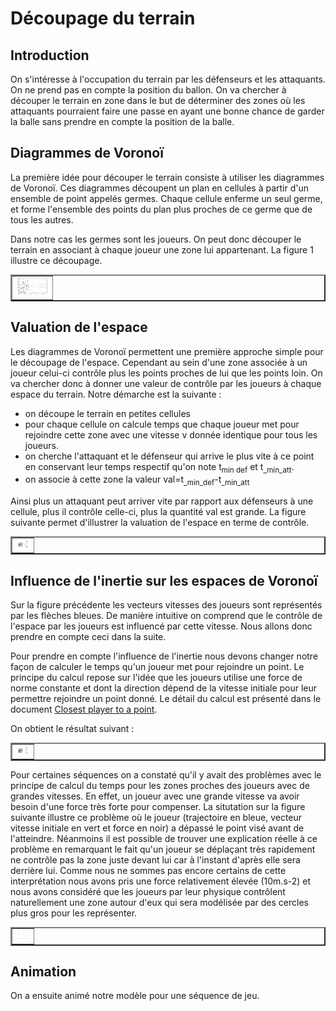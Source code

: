 # Découpage du terrain 

## Introduction

On s'intéresse à l'occupation du terrain par les défenseurs et les attaquants. On ne prend pas en compte la position du ballon. On va chercher à découper le terrain en zone dans le but de déterminer des zones où les attaquants pourraient faire une passe en ayant une bonne chance de garder la balle sans prendre en compte la position de la balle.

## Diagrammes de Voronoï

La première idée pour découper le terrain consiste à utiliser les diagrammes de Voronoï. Ces diagrammes découpent un plan en cellules à partir d'un ensemble de point appelés germes. Chaque cellule enferme un seul germe, et forme l'ensemble des points du plan plus proches de ce germe que de tous les autres. 

Dans notre cas les germes sont les joueurs. On peut donc découper le terrain en associant à chaque joueur une zone lui appartenant. La figure 1 illustre ce découpage.

<table border="2">
  <tr>
    <td>
      <img src="Images/Voronoi_simple.png" style="width: 50px;">
    </td>
  </tr>
</table>

## Valuation de l'espace

Les diagrammes de Voronoï permettent une première approche simple pour le découpage de l'espace. Cependant au sein d'une zone associée à un joueur celui-ci contrôle plus les points proches de lui que les points loin. On va chercher donc à donner une valeur de contrôle par les joueurs à chaque espace du terrain. Notre démarche est la suivante :
- on découpe le terrain en petites cellules
- pour chaque cellule on calcule temps que chaque joueur met pour rejoindre cette zone avec une vitesse v donnée identique pour tous les joueurs. 
- on cherche l'attaquant et le défenseur qui arrive le plus vite à ce point en conservant leur temps respectif qu'on note t<sub>min def</sub> et t<sub>_min_att</sub>.
- on associe à cette zone la valeur val=t<sub>_min_def</sub>-t<sub>_min_att</sub>

Ainsi plus un attaquant peut arriver vite par rapport aux défenseurs à une cellule, plus il contrôle celle-ci, plus la quantité val est grande. La figure suivante permet d'illustrer la valuation de l'espace en terme de contrôle.

<table border="2">
  <tr>
    <td>
      <img src="Images/Voronoi_value.png" style="width: 20px;">
    </td>
  </tr>
</table>

## Influence de l'inertie sur les espaces de Voronoï

Sur la figure précédente les vecteurs vitesses des joueurs sont représentés par les flèches bleues. De manière intuitive on comprend que le contrôle de l'espace par les joueurs est influencé par cette vitesse. Nous allons donc prendre en compte ceci dans la suite. 

Pour prendre en compte l'influence de l'inertie nous devons changer notre façon de calculer le temps qu'un joueur met pour rejoindre un point. Le principe du calcul repose sur l'idée que les joueurs utilise une force de norme constante et dont la direction dépend de la vitesse initiale pour leur permettre rejoindre un point donné. Le détail du calcul est présenté dans le document [Closest player to a point](https://github.com/AmigoCap/MecaFootCo/blob/master/Travail_autour_de_la_prediction_de_passes/Closest_player_to_a_point.pdf).

On obtient le résultat suivant : 

<table border="2">
  <tr>
    <td>
      <img src="Images/Voronoi_inertie.png" style="width: 20px;">
    </td>
  </tr>
</table>

Pour certaines séquences on a constaté qu'il y avait des problèmes avec le principe de calcul du temps pour les zones proches des joueurs avec de grandes vitesses. En effet, un joueur avec une grande vitesse va avoir besoin d'une force très forte pour compenser. La situtation sur la figure suivante illustre ce problème où le joueur (trajectoire en bleue, vecteur vitesse initiale en vert et force en noir) a dépassé le point visé avant de l'atteindre. Néanmoins il est possible de trouver une explication réelle à ce problème en remarquant le fait qu'un joueur se déplaçant très rapidement ne contrôle pas la zone juste devant lui car à l'instant d'après elle sera derrière lui. Comme nous ne sommes pas encore certains de cette interprétation nous avons pris une force relativement élevée (10m.s-2) et nous avons considéré que les joueurs par leur physique contrôlent naturellement une zone autour d'eux qui sera modélisée par des cercles plus gros pour les représenter.

<table border="2">
  <tr>
    <td>
      <img src="Images/Path.png" style="width: 20px;">
    </td>
  </tr>
</table>

## Animation

On a ensuite animé notre modèle pour une séquence de jeu. 



